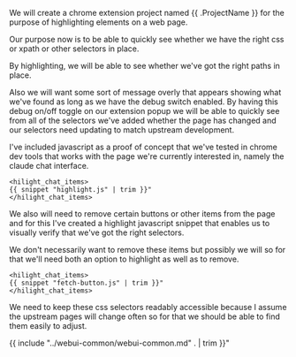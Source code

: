 We will create a chrome extension project named {{ .ProjectName }} for the purpose of highlighting elements on a web page.

Our purpose now is to be able to quickly see whether we have the right css or xpath or other selectors in place.  

By highlighting, we will be able to see whether we've got the right paths in place.

Also we will want some sort of message overly that appears showing what we've found as long as we have the debug switch enabled.  By having this debug on/off toggle on our extension popup we will be able to quickly see from all of the selectors we've added whether the page has changed and our selectors need updating to match upstream development.

I've included javascript as a proof of concept that we've tested in chrome dev tools that works with the page we're currently interested in, namely the claude chat interface.

```
<hilight_chat_items>
{{ snippet "highlight.js" | trim }}"
</hilight_chat_items>
```

We also will need to remove certain buttons or other items from the page and for this I've created a highlight javascript snippet that enables us to visually verify that we've got the right selectors.

We don't necessarily want to remove these items but possibly we will so for that we'll need both an option to highlight as well as to remove.


```
<hilight_chat_items>
{{ snippet "fetch-button.js" | trim }}"
</hilight_chat_items>
```

We need to keep these css selectors readably accessible because I assume the upstream pages will change often so for that we should be able to find them easily to adjust.

{{ include "../webui-common/webui-common.md" . | trim }}"
